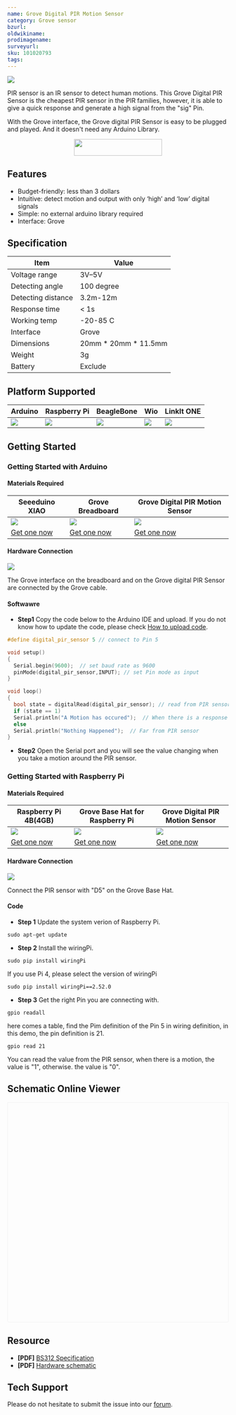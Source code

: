 ```yaml
---
name: Grove Digital PIR Motion Sensor
category: Grove sensor
bzurl: 
oldwikiname: 
prodimagename:
surveyurl: 
sku: 101020793
tags:
---
```



![](https://files.seeedstudio.com/products/101020793/img/101020793wiki.png)


PIR sensor is an IR sensor to detect human motions. This Grove Digital PIR Sensor is the cheapest PIR sensor in the PIR families, however, it is able to give a quick response and generate a high signal from the "sig" Pin. 

With the Grove interface, the Grove digital PIR Sensor is easy to be plugged and played. And it doesn't need any Arduino Library. 

<p style="text-align:center"><a href="https://www.seeedstudio.com/Grove-Digital-PIR-Motion-Sensor-p-4524.html" target="_blank"><img src="https://github.com/SeeedDocument/wiki_english/raw/master/docs/images/get_one_now_small.png" width="200" height="38"  border=0 /></a></p> 


## Features

- Budget-friendly: less than 3 dollars
- Intuitive: detect motion and output with only ‘high’ and ‘low’ digital signals
- Simple: no external arduino library required
- Interface: Grove

## Specification

|Item|Value|
|---|---|
|Voltage range|3V–5V|
|Detecting angle|100 degree|
|Detecting distance|3.2m-12m|
|Response time|< 1s|
|Working temp|-20-85 C|
|Interface|Grove|
|Dimensions|20mm * 20mm * 11.5mm|
|Weight|3g|
|Battery|Exclude|

## Platform Supported

| Arduino                                                                                             | Raspberry Pi                                                                                             | BeagleBone                                                                                      | Wio                                                                                               | LinkIt ONE                                                                                         |
|-----------------------------------------------------------------------------------------------------|----------------------------------------------------------------------------------------------------------|-------------------------------------------------------------------------------------------------|---------------------------------------------------------------------------------------------------|----------------------------------------------------------------------------------------------------|
| ![](https://raw.githubusercontent.com/SeeedDocument/wiki_english/master/docs/images/arduino_logo.jpg) | ![](https://raw.githubusercontent.com/SeeedDocument/wiki_english/master/docs/images/raspberry_pi_logo.jpg) | ![](https://raw.githubusercontent.com/SeeedDocument/wiki_english/master/docs/images/bbg_logo.jpg) | ![](https://raw.githubusercontent.com/SeeedDocument/wiki_english/master/docs/images/wio_logo.jpg) | ![](https://raw.githubusercontent.com/SeeedDocument/wiki_english/master/docs/images/linkit_logo.jpg) |

## Getting Started

### Getting Started with Arduino

#### Materials Required

|Seeeduino XIAO|Grove Breadboard|Grove Digital PIR Motion Sensor|
|--------|-----------------------|-------------------------------------------------------------|
|![](http://me.omgoooo.com:2022/SeeedDocument/Seeeduino-XIAO/-/raw/master/img/seeeduino-xiao-preview210x157.jpg)|![](http://me.omgoooo.com:2022/SeeedDocument/Grove-Breadboard/-/raw/master/img/103020232-integrate-preview210x157.jpg)|![](https://files.seeedstudio.com/products/101020793/img/101020793(2)wiki210x157.jpg)|
|[Get one now](https://www.seeedstudio.com/Seeeduino-XIAO-Arduino-Microcontroller-SAMD21-Cortex-M0+-p-4426.html)|[Get one now](https://www.seeedstudio.com/Grove-Breadboard-p-4034.html)|[Get one now](https://www.seeedstudio.com/Grove-Digital-PIR-Motion-Sensor-p-4524.html)|

#### Hardware Connection

![](https://files.seeedstudio.com/products/101020793/img/Hardware_Connection.jpg)


The Grove interface on the breadboard and on the Grove digital PIR Sensor are connected by the Grove cable.

#### Softwawre
- **Step1** Copy the code below to the Arduino IDE and upload. If you do not know how to update the code, please check [How to upload code](http://wiki.seeedstudio.com/Upload_Code/).
```c++
#define digital_pir_sensor 5 // connect to Pin 5

void setup()
{
  Serial.begin(9600);  // set baud rate as 9600
  pinMode(digital_pir_sensor,INPUT); // set Pin mode as input
}

void loop()
{
  bool state = digitalRead(digital_pir_sensor); // read from PIR sensor
  if (state == 1)
  Serial.println("A Motion has occured");  // When there is a response
  else
  Serial.println("Nothing Happened");  // Far from PIR sensor
}
```
- **Step2** Open the Serial port and you will see the value changing when you take a motion around the PIR sensor.

### Getting Started with Raspberry Pi 

#### Materials Required

|Raspberry Pi 4B(4GB)|Grove Base Hat for Raspberry Pi|Grove Digital PIR Motion Sensor|
|--------|-----------------------|-------------------------------------------------------------|
|![](http://me.omgoooo.com:2022/SeeedDocument/Raspberry-Pi-4/-/raw/master/img/pi-4-2220x157.jpg?inline=false)|![](http://me.omgoooo.com:2022/SeeedDocument/Grove_Base_Hat_for_Raspberry_Pi/-/raw/master/img/main210x159.jpg)|![](https://files.seeedstudio.com/products/101020793/img/101020793(2)wiki210x157.jpg)|
|[Get one now](https://www.seeedstudio.com/Raspberry-Pi-4-Computer-Model-B-4GB-p-4077.html)|[Get one now](https://www.seeedstudio.com/Grove-Base-Hat-for-Raspberry-Pi.html)|[Get one now](https://www.seeedstudio.com/Grove-Digital-PIR-Motion-Sensor-p-4524.html)|

#### Hardware Connection

![](https://files.seeedstudio.com/products/101020793/img/pi_PIR_demo.jpg)

Connect the PIR sensor with "D5" on the Grove Base Hat.

#### Code
- **Step 1** Update the system verion of Raspberry Pi.
```
sudo apt-get update
```
- **Step 2** Install the wiringPi.
```
sudo pip install wiringPi
```
If you use Pi 4, please select the version of wiringPi
```
sudo pip install wiringPi==2.52.0
```
- **Step 3** Get the right Pin you are connecting with.
```
gpio readall
```
here comes a table, find the Pim definition of the Pin 5 in wiring definition, in this demo, the pin definition is 21.
```
gpio read 21
```
You can read the value from the PIR sensor, when there is a motion, the value is "1", otherwise. the value is "0".

 
## Schematic Online Viewer

<div class="altium-ecad-viewer" data-project-src="https://files.seeedstudio.com/products/101020793/document/Grove_Digital_PIR_Motion_Sensor_eagle.zip" style="border-radius: 0px 0px 4px 4px; height: 500px; border-style: solid; border-width: 1px; border-color: rgb(241, 241, 241); overflow: hidden; max-width: 1280px; max-height: 700px; box-sizing: border-box;" />
</div>



## Resource

- **[PDF]** [BS312 Specification](https://files.seeedstudio.com/products/101020793/document/BS312规格书.pdf)
- **[PDF]** [Hardware schematic](https://files.seeedstudio.com/products/101020793/document/Hardware_Schematic_SCH.pdf)

## Tech Support
Please do not hesitate to submit the issue into our [forum](https://forum.seeedstudio.com/).

